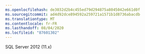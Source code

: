 ```yaml
---
ms.openlocfilehash: de3032d2b4c455ed79d294875a8045042e661d0f
ms.sourcegitcommit: ad4d92dce894592a259721a1571b1d8736abacdb
ms.translationtype: MT
ms.contentlocale: fr-FR
ms.lasthandoff: 08/04/2020
ms.locfileid: "87601302"
---
```

 SQL Server 2012 (11.x) 